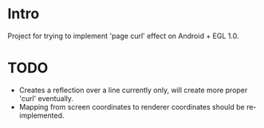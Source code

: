 Intro
=====

Project for trying to implement 'page curl' effect on Android + EGL 1.0.

TODO
====
* Creates a reflection over a line currently only, will create more proper 'curl' eventually.
* Mapping from screen coordinates to renderer coordinates should be re-implemented.
